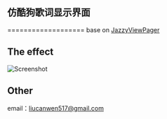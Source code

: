 ## 仿酷狗歌词显示界面
===================
base on [JazzyViewPager][1]

## The effect
![Screenshot](https://github.com/kk-java/KugoDisplay/raw/master/screenshot.png)


## Other
email：liucanwen517@gmail.com

 [1]: http://android-developers.blogspot.com/2011/03/fragments-for-all.html
